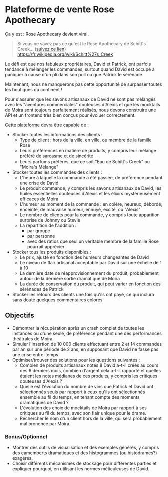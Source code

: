 # Plateforme de vente Rose Apothecary

Ça y est : Rose Apothecary devient viral.

> Si vous ne savez pas ce qu'est le Rose Apothecary de Schitt's Creek... ([suivez ce lien](https://fr.wikipedia.org/wiki/Schitt%27s_Creek)) https://fr.wikipedia.org/wiki/Schitt%27s_Creek

Le défi est que nos fabuleux propriétaires, David et Patrick, ont parfois tendance à mélanger les commandes, surtout quand David est occupé à paniquer à cause d'un pli dans son pull ou que Patrick le sérénade.

Maintenant, nous ne manquerons pas cette opportunité de surpasser toutes les boutiques du continent !

Pour s'assurer que les savons artisanaux de David ne sont pas mélangés avec les "aventures commerciales" douteuses d'Alexis et que les mocktails de Moira sont toujours parfaitement réalisés, nous devons construire une API et un frontend très bien conçus pour évoluer correctement.

Cette plateforme devra être capable de :

- Stocker toutes les informations des clients :
  - Type de client : hors de la ville, en ville, ou membre de la famille Rose
  - Leurs préférences en matière de produits, y compris leur mélange préféré de sarcasme et de sincérité
  - Leurs parfums préférés, que ce soit "Eau de Schitt's Creek" ou "Moira's Mélange"
- Stocker toutes les commandes des clients :
  - L'heure à laquelle la commande a été passée, de préférence pendant une crise de David
  - Le produit commandé, y compris les savons artisanaux de David, les huiles essentielles douteuses d'Alexis et les élixirs mystérieusement efficaces de Moira
  - L'humeur au moment de la commande : en colère, heureux, débordé, enceinte, de mauvaise humeur, ennuyé, excité, ou "Alexis"
  - Le nombre de clients pour la commande, y compris toute apparition surprise de Johnny ou Stevie
  - La répartition de l'addition :
    - par groupe
    - par personne
    - avec des ratios que seul un véritable membre de la famille Rose pourrait apprécier
- Stocker tous les produits disponibles :
  - Le prix, ajusté en fonction des humeurs changeantes de David
  - Le niveau de flair artisanal acceptable par David sur une échelle de 1 à 10
  - La dernière date de réapprovisionnement du produit, probablement autour de la dernière sortie dramatique de Moira
  - La durée de conservation du produit, qui peut varier en fonction des sérénades de Patrick
- Stocker les retours des clients une fois qu'ils ont payé, ce qui inclura sans doute quelques commentaires colorés

## Objectifs

- Démontrer la récupération après un crash complet de toutes les instances ou d'une seule, de préférence pendant une des performances théâtrales de Moira.
- Simuler l'insertion de 10 000 clients effectuant entre 2 et 14 commandes par an sur une période de 2 ans, en supposant que David ne fasse pas une crise entre-temps.
- Optimiser/trouver des solutions pour les questions suivantes :
  - Combien de produits artisanaux notés 8 David a-t-il créés au cours des 6 derniers mois, combien d'argent cela a-t-il rapporté et quelles étaient les notes médianes de ces produits, y compris les critiques douteuses d'Alexis ?
  - Quelle est l'évolution du nombre de vins que Patrick et David ont sélectionnés seuls par rapport à ceux qu'ils ont sélectionnés ensemble au fil du temps, en tenant compte des moments dramatiques de David ?
  - L'évolution des choix de mocktails de Moira par rapport à ses critiques au fil du temps, avec son flair unique pour le drame.
  - Rechercher le nom d'un client hors de la ville, qui sera probablement mal prononcé par Moira.

### Bonus/Optionnel

- Montrer des outils de visualisation et des exemples générés, y compris des camemberts dramatiques et des histogrammes (ou histodrames?) exagérés.
- Choisir différents mécanismes de stockage pour différentes parties et expliquer pourquoi, en utilisant les normes méticuleuses de David.